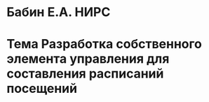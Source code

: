 # Бабин Е.А. НИРС
# Тема Разработка собственного элемента управления для составления расписаний посещений

